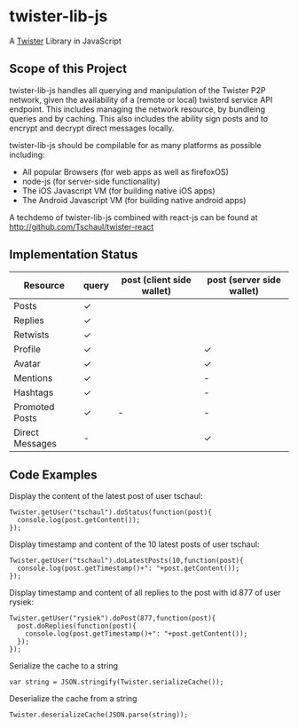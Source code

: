 # twister-lib-js
A [Twister](http://twister.net.co) Library in JavaScript

## Scope of this Project

twister-lib-js handles all querying and manipulation of the Twister P2P network, given the availability of a (remote or local) twisterd service API endpoint. This includes managing the network resource, by bundleing queries and by caching. This also includes the ability sign posts and to encrypt and decrypt direct messages locally.

twister-lib-js should be compilable for as many platforms as possible including:
- All popular Browsers (for web apps as well as firefoxOS)
- node-js (for server-side functionality)
- The iOS Javascript VM (for building native iOS apps)
- The Android Javascript VM (for building native android apps)

A techdemo of twister-lib-js combined with react-js can be found at http://github.com/Tschaul/twister-react

## Implementation Status

| Resource    	| query |  post (client side wallet) | post (server side wallet) |
|-|-|-|-|
| Posts     	| ✓     |                            |							|
| Replies     	| ✓     |                            |							|
| Retwists     	| ✓     |                            |							|
| Profile     	| ✓     |                            |	✓						|
| Avatar     	| ✓     |                            |	✓						|
| Mentions     	| ✓     |                            |	-						|
| Hashtags     	| ✓     |                            |	-						|
| Promoted Posts|  ✓    |  -                         |	-						|
| Direct Messages| -    |                            |	✓						|| 


## Code Examples

Display the content of the latest post of user tschaul:
```
Twister.getUser("tschaul").doStatus(function(post){
  console.log(post.getContent());  
});
```

Display timestamp and content of the 10 latest posts of user tschaul:
```
Twister.getUser("tschaul").doLatestPosts(10,function(post){
  console.log(post.getTimestamp()+": "+post.getContent());  
});
```

Display timestamp and content of all replies to the post with id 877 of user rysiek:
```
Twister.getUser("rysiek").doPost(877,function(post){
  post.doReplies(function(post){
    console.log(post.getTimestamp()+": "+post.getContent());  
  });
});
```

Serialize the cache to a string
```
var string = JSON.stringify(Twister.serializeCache());
```


Deserialize the cache from a string
```
Twister.deserializeCache(JSON.parse(string));
```

